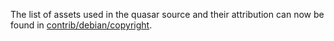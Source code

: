 The list of assets used in the quasar source and their attribution can now be found in [contrib/debian/copyright](../contrib/debian/copyright).
